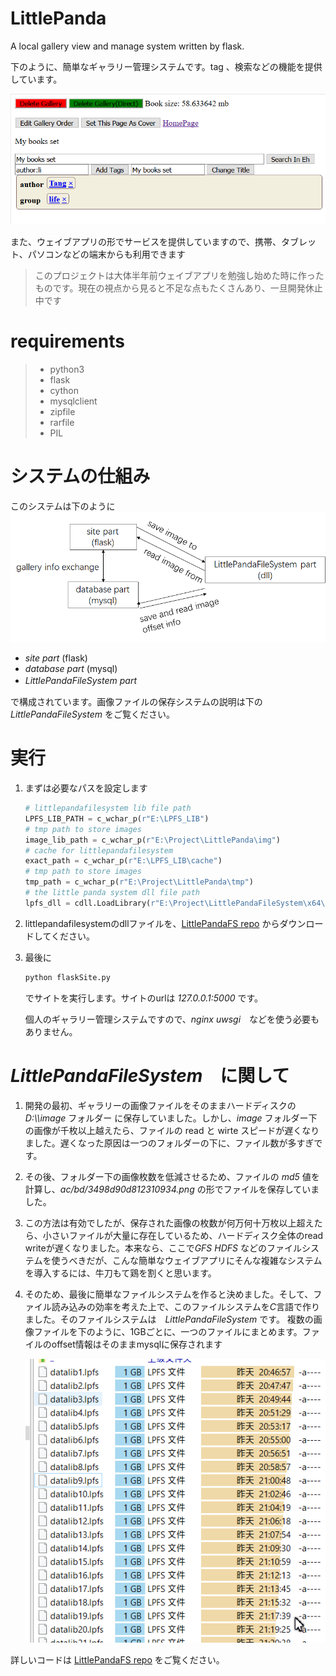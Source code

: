 LittlePanda
===============


A local gallery view and manage system written by flask.

下のように、簡単なギャラリー管理システムです。tag 、検索などの機能を提供しています。

![img1](img/img1.png)

また、ウェイブアプリの形でサービスを提供していますので、携帯、タブレット、パソコンなどの端末からも利用できます

> このプロジェクトは大体半年前ウェイブアプリを勉強し始めた時に作ったものです。現在の視点から見ると不足な点もたくさんあり、一旦開発休止中です

# requirements
> * python3
> * flask
> * cython
> * mysqlclient
> * zipfile
> * rarfile
> * PIL

# システムの仕組み
このシステムは下のように
![img](img/img2.png)
* *site part* (flask)
* *database part* (mysql)
* *LittlePandaFileSystem part*　

で構成されています。画像ファイルの保存システムの説明は下の    *LittlePandaFileSystem* をご覧ください。

# 実行
1. まずは必要なパスを設定します
    ```python
    # littlepandafilesystem lib file path
    LPFS_LIB_PATH = c_wchar_p(r"E:\LPFS_LIB")
    # tmp path to store images
    image_lib_path = c_wchar_p(r"E:\Project\LittlePanda\img")
    # cache for littlepandafilesystem
    exact_path = c_wchar_p(r"E:\LPFS_LIB\cache")
    # tmp path to store images
    tmp_path = c_wchar_p(r"E:\Project\LittlePanda\tmp")
    # the little panda system dll file path
    lpfs_dll = cdll.LoadLibrary(r"E:\Project\LittlePandaFileSystem\x64\Release\LPFS_DLL.dll")
    ```
2. littlepandafilesystemのdllファイルを、[LittlePandaFS repo](https://github.com/tanghaowen/LittlePandaFileSystem) からダウンロードしてください。

3. 最後に
    ```bash
    python flaskSite.py
    ```
    でサイトを実行します。サイトのurlは *127.0.0.1:5000* です。

    個人のギャラリー管理システムですので、*nginx* *uwsgi*　などを使う必要もありません。



# *LittlePandaFileSystem*　に関して

1. 開発の最初、ギャラリーの画像ファイルをそのままハードディスクの *D:\\\\image* フォルダー に保存していました。しかし、*image* フォルダー下の画像が千枚以上越えたら、ファイルの read と wirte スピードが遅くなりました。遅くなった原因は一つのフォルダーの下に、ファイル数が多すぎです。

2. その後、フォルダー下の画像枚数を低減させるため、ファイルの *md5* 値を計算し、*ac/bd/3498d90d812310934.png* の形でファイルを保存していました。

3. この方法は有効でしたが、保存された画像の枚数が何万何十万枚以上超えたら、小さいファイルが大量に存在しているため、ハードディスク全体のread writeが遅くなりました。本来なら、ここで*GFS* *HDFS* などのファイルシステムを使うべきだが、こんな簡単なウェイブアプリにそんな複雑なシステムを導入するには、牛刀もて鶏を割くと思います。

4. そのため、最後に簡単なファイルシステムを作ると決めました。そして、ファイル読み込みの効率を考えた上で、このファイルシステムを*C*言語で作りました。そのファイルシステムは　*LittlePandaFileSystem* です。
   複数の画像ファイルを下のように、1GBごとに、一つのファイルにまとめます。ファイルのoffset情報はそのままmysqlに保存されます

    ![img3](img/img3.png)




詳しいコードは [LittlePandaFS repo](https://github.com/tanghaowen/LittlePandaFileSystem) をご覧ください。



